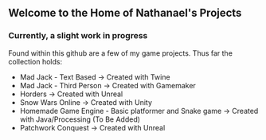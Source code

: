 ## Welcome to the Home of Nathanael's Projects
### Currently, a slight work in progress

Found within this github are a few of my game projects.
Thus far the collection holds: 
* Mad Jack - Text Based -> Created with Twine
* Mad Jack - Third Person -> Created with Gamemaker
* Horders -> Created with Unreal
* Snow Wars Online -> Created with Unity
* Homemade Game Engine - Basic platformer and Snake game -> Created with Java/Processing (To Be Added)
* Patchwork Conquest -> Created with Unreal
